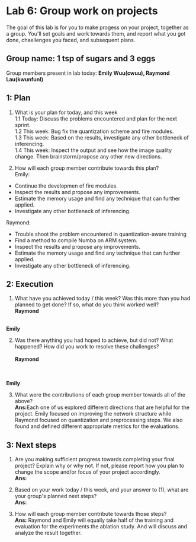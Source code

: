 Lab 6: Group work on projects
===
The goal of this lab is for you to make progess on your project, together as a group. You'll set goals and work towards them, and report what you got done, chaellenges you faced, and subsequent plans.


Group name: 1 tsp of sugars and 3 eggs
---
Group members present in lab today: <b>Emily Wuu(cwuu), Raymond Lau(kwunfunl)</b>


1: Plan
----
1. What is your plan for today, and this week <br/>
1.1 Today: Discuss the problems encountered and plan for the next sprint. <br/>
1.2 This week: Bug fix the quantization scheme and fire modules. <br/>
1.3 This week: Based on the results, investigate any other bottleneck of inferencing. <br/>
1.4 This week: Inspect the output and see how the image quality change. Then brainstorm/propose any other new directions. <br/>

2. How will each group member contribute towards this plan?<br/>
Emily:
- Continue the developmen of fire modules.
- Inspect the results and propose any improvements.
- Estimate the memory usage and find any technique that can further applied.
- Investigate any other bottleneck of inferencing.

Raymond:
- Trouble shoot the problem encountered in quantization-aware training
- Find a method to compile Numba on ARM system.
- Inspect the results and propose any improvements.
- Estimate the memory usage and find any technique that can further applied.
- Investigate any other bottleneck of inferencing.

2: Execution
----
1. What have you achieved today / this week? Was this more than you had planned to get done? If so, what do you think worked well?
<br><b>Raymond</b>


<br><b>Emily</b>


2. Was there anything you had hoped to achieve, but did not? What happened? How did you work to resolve these challenges?
<br><br><b>Raymond</b>

<br><br><b>Emily</b><br>


3. What were the contributions of each group member towards all of the above?
<br><b>Ans:</b>Each one of us explored different directions that are helpful for the project. Emily focused on improving the network structure while Raymond focused on quantization and preprocessing steps. We also found and defined different appropriate metrics for the evaluations.
  
3: Next steps
----
1. Are you making sufficient progress towards completing your final project? Explain why or why not. If not, please report how you plan to change the scope and/or focus of your project accordingly.
<br><b>Ans:</b> 
2. Based on your work today / this week, and your answer to (1), what are your group's planned next steps?
 <br><b>Ans:</b> 
 
3. How will each group member contribute towards those steps? 
<br><b>Ans:</b> Raymond and Emily will equally take half of the training and evaluation for the experiments the ablation study. And will discuss and analyze the result together. 
